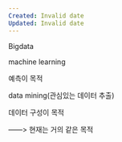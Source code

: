 ```yaml
---
Created: Invalid date
Updated: Invalid date
---
```

Bigdata

machine learning

예측이 목적

data mining(관심있는 데이터 추출)

데이터 구성이 목적

——> 현재는 거의 같은 목적